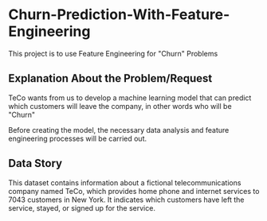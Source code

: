 # Churn-Prediction-With-Feature-Engineering
This project is to use Feature Engineering for "Churn" Problems

## Explanation About the Problem/Request

TeCo wants from us to develop a machine learning model that can predict which customers  will leave the company, in other words who will be "Churn"

Before creating the model, the necessary data analysis and feature engineering processes will be carried out.

## Data Story

This dataset contains information about a fictional telecommunications company named TeCo, which provides home phone and internet services to 7043 customers in New York. 
It indicates which customers have left the service, stayed, or signed up for the service.
